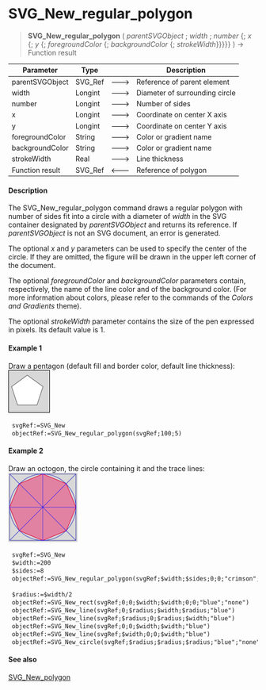 # SVG_New_regular_polygon

>**SVG_New_regular_polygon** ( *parentSVGObject* ; *width* ; *number* {; *x* {; *y* {; *foregroundColor* {; *backgroundColor* {; *strokeWidth*}}}}} ) -> Function result

| Parameter | Type |  | Description |
| --- | --- | --- | --- |
| parentSVGObject | SVG_Ref | &#x1F852; | Reference of parent element |
| width | Longint | &#x1F852; | Diameter of surrounding circle |
| number | Longint | &#x1F852; | Number of sides |
| x | Longint | &#x1F852; | Coordinate on center X axis |
| y | Longint | &#x1F852; | Coordinate on center Y axis |
| foregroundColor | String | &#x1F852; | Color or gradient name |
| backgroundColor | String | &#x1F852; | Color or gradient name |
| strokeWidth | Real | &#x1F852; | Line thickness |
| Function result | SVG_Ref | &#x1F850; | Reference of polygon |



#### Description 

The SVG\_New\_regular\_polygon command draws a regular polygon with number of sides fit into a circle with a diameter of *width* in the SVG container designated by *parentSVGObject* and returns its reference. If *parentSVGObject* is not an SVG document, an error is generated.

The optional *x* and *y* parameters can be used to specify the center of the circle. If they are omitted, the figure will be drawn in the upper left corner of the document.

The optional *foregroundColor* and *backgroundColor* parameters contain, respectively, the name of the line color and of the background color. (For more information about colors, please refer to the commands of the *Colors and Gradients* theme).

The optional *strokeWidth* parameter contains the size of the pen expressed in pixels. Its default value is 1.

#### Example 1 

Draw a pentagon (default fill and border color, default line thickness):  
![](../images/pict195397.en.png)

```4d
 svgRef:=SVG_New
 objectRef:=SVG_New_regular_polygon(svgRef;100;5)
```

#### Example 2 

Draw an octogon, the circle containing it and the trace lines:  
![](../images/pict195398.en.png)

```4d
 svgRef:=SVG_New
 $width:=200
 $sides:=8
 objectRef:=SVG_New_regular_polygon(svgRef;$width;$sides;0;0;"crimson";"palevioletred";2)
 
 $radius:=$width/2
 objectRef:=SVG_New_rect(svgRef;0;0;$width;$width;0;0;"blue";"none")
 objectRef:=SVG_New_line(svgRef;0;$radius;$width;$radius;"blue")
 objectRef:=SVG_New_line(svgRef;$radius;0;$radius;$width;"blue")
 objectRef:=SVG_New_line(svgRef;0;0;$width;$width;"blue")
 objectRef:=SVG_New_line(svgRef;$width;0;0;$width;"blue")
 objectRef:=SVG_New_circle(svgRef;$radius;$radius;$radius;"blue";"none")
```

#### See also 

[SVG\_New\_polygon](SVG%5FNew%5Fpolygon.md)  